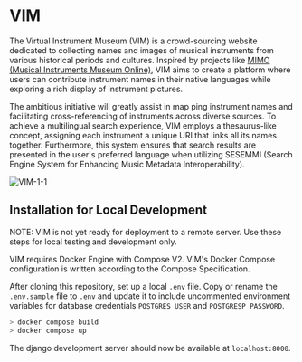 # VIM
The Virtual Instrument Museum (VIM) is a crowd-sourcing website dedicated to collecting names and images of musical instruments from various historical periods and cultures. Inspired by projects like [MIMO (Musical Instruments Museum Online)](https://mimo-international.com/MIMO/accueil-ermes.aspx), VIM aims to create a platform where users can contribute instrument names in their native languages while exploring a rich display of instrument pictures.

The ambitious initiative will greatly assist in map
ping instrument names and facilitating cross-referencing of instruments across diverse sources. To achieve a multilingual search experience, VIM employs a thesaurus-like concept, assigning each instrument a unique URI that links all its names together. Furthermore, this system ensures that search results are presented in the user's preferred language when utilizing SESEMMI (Search Engine System for Enhancing Music Metadata Interoperability).

![VIM-1-1](https://github.com/DDMAL/VIM/assets/61984039/cf808948-11be-459b-9060-55220dbbade6)

## Installation for Local Development

NOTE: VIM is not yet ready for deployment to a remote server. Use these steps for local testing and development only.

VIM requires Docker Engine with Compose V2. VIM's Docker Compose configuration is written according to the Compose Specification. 

After cloning this repository, set up a local `.env` file. Copy or rename the `.env.sample` file to `.env` and update it to include uncommented environment variables for database credentials `POSTGRES_USER` and `POSTGRESP_PASSWORD`. 

```bash
> docker compose build
> docker compose up
```

The django development server should now be available at `localhost:8000`.

